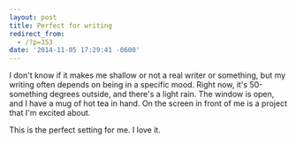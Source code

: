 ```yaml
---
layout: post
title: Perfect for writing
redirect_from:
  - /?p=353
date: '2014-11-05 17:29:41 -0600'
---
```

<p>I don't know if it makes me shallow or not a real writer or something, but my writing often depends on being in a specific mood. Right now, it's 50-something degrees outside, and there's a light rain. The window is open, and I have a mug of hot tea in hand. On the screen in front of me is a project that I'm excited about.</p>
<p>This is the perfect setting for me. I love it.</p>
